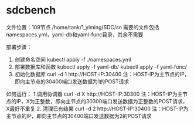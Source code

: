 # sdcbench
文件位置：109节点 /home/tank/1_yiming/SDC/sn
需要的文件包括namespaces.yml，yaml-db和yaml-func目录，其余不需要

部署步骤：
1. 创建命名空间
kubectl apply -f ./namespaces.yml
2. 部署数据库和函数
kubectl apply -f yaml-db/
kubectl apply -f yaml-func/
3. 初始化数据库
curl -d 1 http://HOST-IP:30400
注：HOST-IP为主节点的IP，即向主节点的30400端口发送数据为1的POST请求

如何运行： 
1.调用协调器
curl -d X http://HOST-IP:30300
注：HOST-IP为主节点的IP，X为正整数，即向主节点的30300端口发送数据为正整数的POST请求，X最好不重复
2. 清理已有结果
curl -d 2 http://HOST-IP:30400
注：HOST-IP为主节点的IP，即向主节点的30400端口发送数据为2的POST请求

